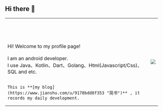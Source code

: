 ## Hi there 👋


<table style="border:none;border-collapse:collapse;width:100%;">
<tr style="border:none;">
<td style="border:none;">
<br><br><br><br>
    Hi! Welcome to my profile page! <br><br>
    I am an android developer.<br>
    I use Java、Kotlin、Dart、Golang、Html(Javascript/Css)、SQL and etc. <br> <br>

    This is **[my blog](https://www.jianshu.com/u/9178bdd8f353 "简书")** , it records my daily development.
</td>
<td style="border:none;">
<img src="https://5b0988e595225.cdn.sohucs.com/images/20171011/cefc107b8ea84214b3d6a951a14e8d41.jpeg" />
</td>
</tr>
</table>
<br><br>
